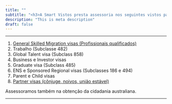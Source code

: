 ```yaml
---
title: ""
subtitle: "<h3>A Smart Vistos presta assessoria nos seguintes vistos para a Austrália:</h3>"
description: "This is meta description"
draft: false
---
```


***

1. [General Skilled Migration visas (Profissionais qualificados)](https://www.smartvistos.com.br/vistos/profissionais-qualificados/)
2. Trabalho (Subclasse 482)
3. Global Talent visa (Subclass 858)
4. Business e Investor visas
5. Graduate visa (Subclass 485)
6. ENS e Sponsored Regional visas (Subclasses 186 e 494)
7. Parent e Child visas
8. [Partner visas (cônjuge, noivos, união estável)](https://www.smartvistos.com.br/vistos/partner-visas/)

Assessoramos também na obtenção da cidadania australiana.

***

